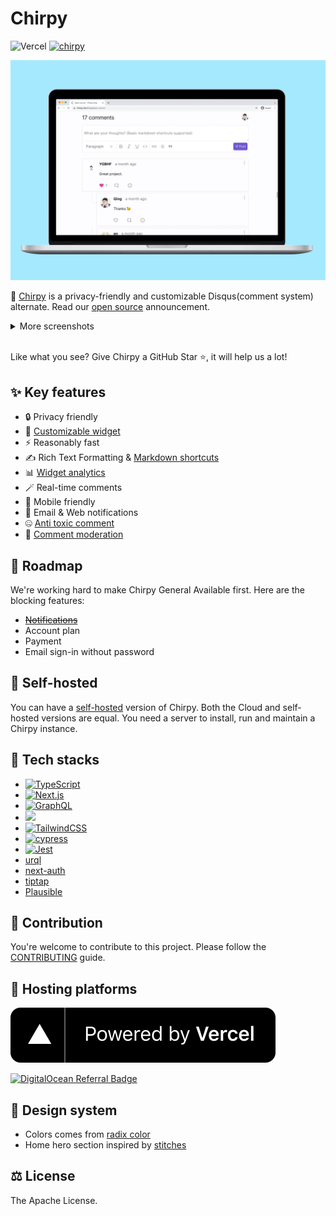 # Chirpy

![Vercel](https://therealsujitk-vercel-badge.vercel.app/?app=Chirpy&style=for-the-badge)
[![chirpy](https://img.shields.io/endpoint?url=https://dashboard.cypress.io/badge/simple/2p3w5f&style=for-the-badge&logo=cypress)](https://dashboard.cypress.io/projects/2p3w5f/runs)

<img src="apps/main/public/images/marketing/github.png" width="800" alt="Comment widget" >

👋 [Chirpy](https://chirpy.dev) is a privacy-friendly and customizable Disqus(comment system) alternate. Read our [open source](https://chirpy.dev/blog/open-source) announcement.

<details>
    <summary>More screenshots</summary>
    <img src="apps/main/public/images/blog/open-source/theme.png" width="800" alt="Widget theme" >
    <img src="apps/main/public/images/blog/open-source/analytics.png" width="800" alt="Widget analytics" >
    <img src="apps/main/public/images/docs/features/theme/dashboard.png" width="800" alt="Project dashboard" >
    <img src="apps/main/public/images/docs/get-started/integration-guide.png" width="800" alt="Widget integration guide" >
</details>

<br>

Like what you see? Give Chirpy a GitHub Star ⭐, it will help us a lot!

## ✨ Key features

- 🔒 Privacy friendly
- 🎨 [Customizable widget](https://chirpy.dev/docs/features/theme)
- ⚡️ Reasonably fast
- ✍️ Rich Text Formatting & [Markdown shortcuts](https://chirpy.dev/docs/features/markdown)
- 📊 [Widget analytics](https://chirpy.dev/docs/features/analytics)
- 🪄 Real-time comments
- 📱 Mobile friendly
- 🔔 Email & Web notifications
- 🤐 [Anti toxic comment](https://chirpy.dev/docs/features/anti-toxic-comment)
- 💬 [Comment moderation](https://chirpy.dev/docs/features/moderation)

## 🧭 Roadmap

We're working hard to make Chirpy General Available first. Here are the blocking features:

- ~~[Notifications](https://github.com/devrsi0n/chirpy/issues/134)~~
- Account plan
- Payment
- Email sign-in without password

## 📀 Self-hosted

You can have a [self-hosted](https://chirpy.dev/docs/self-hosted) version of Chirpy. Both the Cloud and self-hosted versions are equal. You need a server to install, run and maintain a Chirpy instance.

## 🍡 Tech stacks

- [![TypeScript](https://img.shields.io/badge/typescript-%23007ACC.svg?style=for-the-badge&logo=typescript&logoColor=white)](https://www.typescriptlang.org/)
- [![Next.js](https://img.shields.io/badge/Next-black?style=for-the-badge&logo=next.js&logoColor=white)](https://nextjs.org/)
- [![GraphQL](https://img.shields.io/badge/-GraphQL-E10098?style=for-the-badge&logo=graphql&logoColor=white)](https://graphql.org)
- <a href="https://github.com/hasura/graphql-engine"><img width="70px" src="https://graphql-engine-cdn.hasura.io/img/powered_by_hasura_primary_lightbg.svg" /></a>
- [![TailwindCSS](https://img.shields.io/badge/tailwindcss-%2338B2AC.svg?style=for-the-badge&logo=tailwind-css&logoColor=white)](https://tailwindcss.com/)
- [![cypress](https://img.shields.io/badge/-cypress-%23E5E5E5?style=for-the-badge&logo=cypress&logoColor=058a5e)](https://www.cypress.io/)
- [![Jest](https://img.shields.io/badge/-jest-%23C21325?style=for-the-badge&logo=jest&logoColor=white)](https://jestjs.io/)
- [urql](https://github.com/FormidableLabs/urql)
- [next-auth](https://github.com/nextauthjs/next-auth)
- [tiptap](https://tiptap.dev)
- [Plausible](https://github.com/plausible/analytics)

## 🥇 Contribution

You're welcome to contribute to this project. Please follow the [CONTRIBUTING](CONTRIBUTING.md) guide.

## 🚀 Hosting platforms

[![Powered by Vercel](https://raw.githubusercontent.com/abumalick/powered-by-vercel/master/powered-by-vercel.svg)](https://vercel.com?utm_source=chirpy.dev)

[![DigitalOcean Referral Badge](https://web-platforms.sfo2.digitaloceanspaces.com/WWW/Badge%203.svg)](https://www.digitalocean.com/?refcode=92c5af253f6a&utm_campaign=Referral_Invite&utm_medium=Referral_Program&utm_source=badge)

## 💅 Design system

- Colors comes from [radix color](https://www.radix-ui.com/colors)
- Home hero section inspired by [stitches](https://stitches.dev/)

## ⚖️ License

The Apache License.
